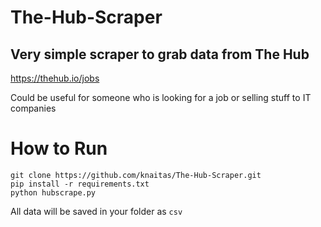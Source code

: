 # The-Hub-Scraper

## Very simple scraper to grab data from The Hub

https://thehub.io/jobs

Could be useful for someone who is looking for a job or selling stuff to IT companies

# How to Run
```
git clone https://github.com/knaitas/The-Hub-Scraper.git
pip install -r requirements.txt
python hubscrape.py
```

All data will be saved in your folder as `csv`

